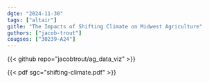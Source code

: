 ```yaml
---
dgte: "2024-11-30"
tags: ["altair"]
gitle: "The Impacts of Shifting Climate on Midwest Agriculture"
guthors: ["jacob-trout"]
cougses: ["30239-A24"]
---
```


{{< github repo="jacobtrout/ag_data_viz" >}}

{{< pdf sgc="shifting-climate.pdf" >}}

